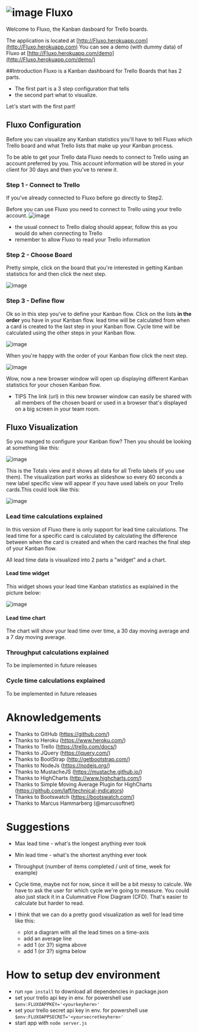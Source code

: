 
# ![image](https://raw.githubusercontent.com/hugohaggmark/Fluxo/master/static/favicon-96x96.png) Fluxo 
Welcome to Fluxo, the Kanban dasboard for Trello boards.

The application is located at [http://Fluxo.herokuapp.com](http://Fluxo.herokuapp.com)
You can see a demo (with dummy data) of Fluxo at [http://Fluxo.herokuapp.com/demo](http://Fluxo.herokuapp.com/demo/)

##Introduction
Fluxo is a Kanban dashboard for Trello Boards that has 2 parts. 
* The first part is a 3 step configuration that tells 
* the second part what to visualize.

Let's start with the first part!

## Fluxo Configuration
Before you can visualize any Kanban statistics you'll have to tell Fluxo which Trello board and what Trello lists that
make up your Kanban process.

To be able to get your Trello data Fluxo needs to connect to Trello using an account preferred by you. 
This account information will be stored in your client for 30 days and then you've to renew it.

### Step 1 - Connect to Trello
If you've already connected to Fluxo before go directly to Step2.

Before you can use Fluxo you need to connect to Trello using your trello account. 
![image](https://raw.githubusercontent.com/hugohaggmark/Fluxo/master/docs/welcome.png)
* the usual connect to Trello dialog should appear, follow this as you would do when connecting to Trello 
* remember to allow Fluxo to read your Trello information
 
### Step 2 - Choose Board
Pretty simple, click on the board that you're interested in getting Kanban statistics for and then click the next step.

![image](https://raw.githubusercontent.com/hugohaggmark/Fluxo/master/docs/step2.png)

### Step 3 - Define flow
Ok so in this step you've to define your Kanban flow. Click on the lists **in the order** you have in your Kanban flow.
lead time will be calculated from when a card is created to the last step in your Kanban flow. 
Cycle time will be calculated using the other steps in your Kanban flow.

![image](https://raw.githubusercontent.com/hugohaggmark/Fluxo/master/docs/step3a.png)

When you're happy with the order of your Kanban flow click the next step.

![image](https://raw.githubusercontent.com/hugohaggmark/Fluxo/master/docs/step3b.png)

Wow, now a new browser window will open up displaying different Kanban statistics for your chosen Kanban flow. 
* TIPS The link (url) in this new browser window can easily be shared with all members of the chosen board or used in a browser that's displayed on a big screen in your team room.

## Fluxo Visualization
So you manged to configure your Kanban flow? Then you should be looking at something like this:

![image](https://raw.githubusercontent.com/hugohaggmark/Fluxo/master/docs/totals.png)

This is the Totals view and it shows all data for all Trello labels (if you use them). 
The visualization part works as slideshow so every 60 seconds a new label specific view will appear if you have used labels 
on your Trello cards.This could look like this:

![image](https://raw.githubusercontent.com/hugohaggmark/Fluxo/master/docs/label.png)

### Lead time calculations explained
In this version of Fluxo there is only support for lead time calculations. 
The lead time for a specific card is calculated by calculating the difference between when the card is created and when the card reaches 
the final step of your Kanban flow.

All lead time data is visualized into 2 parts a "widget" and a chart.

#### Lead time widget
This widget shows your lead time Kanban statistics as explained in the picture below:

![image](https://raw.githubusercontent.com/hugohaggmark/Fluxo/master/docs/explained.png)

#### Lead time chart
The chart will show your lead time over time, a 30 day moving average and a 7 day moving average.

### Throughput calculations explained
To be implemented in future releases

### Cycle time calculations explained
To be implemented in future releases

# Aknowledgements
* Thanks to GitHub (https://github.com/)
* Thanks to Heroku (https://www.heroku.com/)
* Thanks to Trello (https://trello.com/docs/)
* Thanks to JQuery (https://jquery.com/)
* Thanks to BootStrap (http://getbootstrap.com/)
* Thanks to NodeJs (https://nodejs.org/)
* Thanks to MustacheJS (https://mustache.github.io/)
* Thanks to HighCharts (http://www.highcharts.com/)
* Thanks to Simple Moving Average Plugin for HighCharts (https://github.com/laff/technical-indicators)
* Thanks to Bootswatch (https://bootswatch.com/)
* Thanks to Marcus Hammarberg (@marcusoftnet)

# Suggestions
* Max lead time - what's the longest anything ever took
* Min lead time - what's the shortest anything ever took
* Throughput (number of items completed / unit of time, week for example)
* Cycle time, maybe not for now, since it will be a bit messy to calcule. We have to ask the user for which cycle we're going to measure. You could also just stack it in a Culumnative Flow Diagram (CFD). That's easier to calculate but harder to read.

* I think that we can do a pretty good visualization as well for lead time like this:
  * plot a diagram with all the lead times on a time-axis
  * add an average line
  * add 1 (or 3?) sigma above
  * add 1 (or 3?) sigma below

# How to setup dev environment
* run `npm install` to download all dependencies in package.json
* set your trello api key in env. for powershell use `$env:FLUXOAPPKEY='<yourkeyhere>'`
* set your trello secret api key in env. for powershell use `$env:FLUXOAPPSECRET='<yoursecretkeyhere>'`
* start app with `node server.js`
